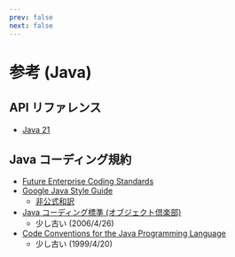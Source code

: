 ```yaml
---
prev: false
next: false
---
```


# 参考 (Java)

## API リファレンス

- [Java 21](https://docs.oracle.com/javase/jp/21/docs/api/index.html)

## Java コーディング規約

- [Future Enterprise Coding Standards](https://future-architect.github.io/coding-standards/documents/forJava/Java%E3%82%B3%E3%83%BC%E3%83%87%E3%82%A3%E3%83%B3%E3%82%B0%E8%A6%8F%E7%B4%84.html)
- [Google Java Style Guide](https://google.github.io/styleguide/javaguide.html)
  - [非公式和訳](https://kazurof.github.io/GoogleJavaStyle-ja/)
- [Java コーディング標準 (オブジェクト倶楽部)](https://objectclub.jp/community/codingstandard/CodingStd.pdf)
  - 少し古い (2006/4/26)
- [Code Conventions for the Java Programming Language](https://www.oracle.com/java/technologies/javase/codeconventions-contents.html)
  - 少し古い (1999/4/20)
